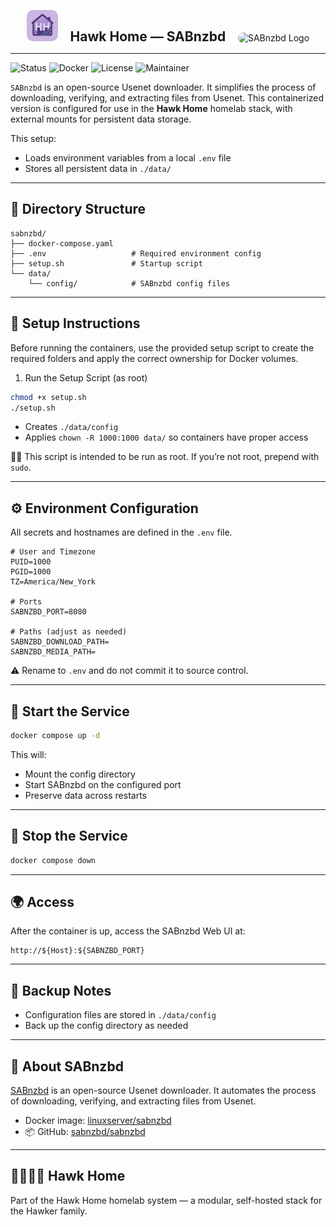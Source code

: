 <p align="center">
  <img src="../../../assets/img/hhlogo.png" alt="Hawk Home Logo" width="50" style="border-radius: 10px;" />
  &nbsp;&nbsp;&nbsp;
  <strong style="font-size: 1.5em;">Hawk Home — SABnzbd</strong>
  &nbsp;&nbsp;&nbsp;
  <img src="../../../assets/img/sabnzbd-logo.png" alt="SABnzbd Logo" width="50" style="border-radius: 12px;" />
</p>

---

![Status](https://img.shields.io/badge/status-active-success?style=flat-square)
![Docker](https://img.shields.io/badge/docker-ready-blue?style=flat-square)
![License](https://img.shields.io/badge/license-private-lightgrey?style=flat-square)
![Maintainer](https://img.shields.io/badge/maintainer-HawkerFamily-purple?style=flat-square)

`SABnzbd` is an open-source Usenet downloader. It simplifies the process of downloading, verifying, and extracting files from Usenet. This containerized version is configured for use in the **Hawk Home** homelab stack, with external mounts for persistent data storage.

This setup:
- Loads environment variables from a local `.env` file
- Stores all persistent data in `./data/`

---

## 📁 Directory Structure

```plaintext
sabnzbd/
├── docker-compose.yaml
├── .env                   # Required environment config
├── setup.sh               # Startup script
└── data/
    └── config/            # SABnzbd config files
```

---

## 🔧 Setup Instructions

Before running the containers, use the provided setup script to create the required folders and apply the correct ownership for Docker volumes.

1. Run the Setup Script (as root)

```bash
chmod +x setup.sh
./setup.sh
```
- Creates `./data/config`
- Applies `chown -R 1000:1000 data/` so containers have proper access

🧑‍💻 This script is intended to be run as root. If you’re not root, prepend with `sudo`.

---

## ⚙️ Environment Configuration

All secrets and hostnames are defined in the `.env` file.

```env
# User and Timezone
PUID=1000
PGID=1000
TZ=America/New_York

# Ports
SABNZBD_PORT=8080

# Paths (adjust as needed)
SABNZBD_DOWNLOAD_PATH=
SABNZBD_MEDIA_PATH=
```

⚠️ Rename to `.env` and do not commit it to source control.

---

## 🚀 Start the Service

```bash
docker compose up -d
```
This will:
- Mount the config directory
- Start SABnzbd on the configured port
- Preserve data across restarts

---

## 🛑 Stop the Service

```bash
docker compose down
```

---

## 🌍 Access

After the container is up, access the SABnzbd Web UI at:

```plaintext
http://${Host}:${SABNZBD_PORT}
```

---

## 🔄 Backup Notes

- Configuration files are stored in `./data/config`
- Back up the config directory as needed

---

## 🧠 About SABnzbd

[SABnzbd](https://sabnzbd.org/) is an open-source Usenet downloader. It automates the process of downloading, verifying, and extracting files from Usenet.

- Docker image: [linuxserver/sabnzbd](https://hub.docker.com/r/linuxserver/sabnzbd)
- 📦 GitHub: [sabnzbd/sabnzbd](https://github.com/sabnzbd/sabnzbd)

---

## 👨‍👩‍👧‍👦 Hawk Home

Part of the Hawk Home homelab system — a modular, self-hosted stack for the Hawker family.